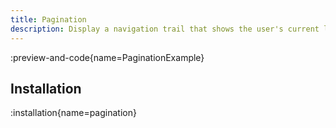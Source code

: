 ```yaml
---
title: Pagination
description: Display a navigation trail that shows the user's current location within a website or application
---
```


:preview-and-code{name=PaginationExample}

## Installation

:installation{name=pagination}
